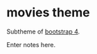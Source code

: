 # movies theme

Subtheme of [bootstrap 4](https://www.drupal.org/project/bootstrap4).

Enter notes here.
